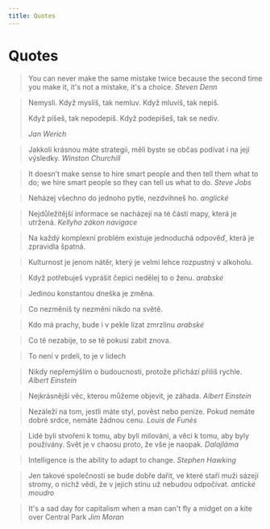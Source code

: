 ```yaml
---
title: Quotes
---
```


# Quotes

> You can never make the same mistake twice because the second time you make it, it's not a mistake, it's a choice.
> *Steven Denn*

> Nemysli. Když myslíš, tak nemluv. Když mluvíš, tak nepiš.
> 
> Když píšeš, tak nepodepiš. Když podepíšeš, tak se nediv.
> 
> *Jan Werich*

> Jakkoli krásnou máte strategii, měli byste se občas podívat i na její výsledky.
> *Winston Churchill*

> It doesn’t make sense to hire smart people and then tell them what to do;
> we hire smart people so they can tell us what to do.
> *Steve Jobs*

> Neházej všechno do jednoho pytle, nezdvihneš ho.
> *anglické*

> Nejdůležitější informace se nacházejí na té části mapy, která je utržená.
> *Kellyho zákon navigace*

> Na každý komplexní problém existuje jednoduchá odpověď, která je zpravidla špatná.

> Kulturnost je jenom nátěr, který je velmi lehce rozpustný v alkoholu.

> Když potřebuješ vyprášit čepici nedělej to o ženu.
> *arabské*

> Jedinou konstantou dneška je změna.

> Co nezměníš ty nezmění nikdo na světě.

> Kdo má prachy, bude i v pekle lízat zmrzlinu
> *arabské*

> Co tě nezabije, to se tě pokusí zabít znova.

> To není v prdeli, to je v lidech

> Nikdy nepřemýšlím o budoucnosti, protože přichází přiliš rychle.
> *Albert Einstein*

> Nejkrásnější věc, kterou můžeme objevit, je záhada.
> *Albert Einstein*

> Nezáleží na tom, jestli máte styl, pověst nebo peníze. Pokud nemáte dobré srdce, nemáte žádnou cenu.
> *Louis de Funès*

> Lidé byli stvořeni k tomu, aby byli milováni, a věci k tomu, aby byly používány. Svět je v chaosu proto, že vše je naopak.
> *Dalajláma*

> Intelligence is the ability to adapt to change.
> *Stephen Hawking*

> Jen takové společnosti se bude dobře dařit, ve které staří muži sázejí stromy, o nichž vědí, že v jejich stínu už nebudou odpočívat.
> *antické moudro*

> It's a sad day for capitalism when a man can't fly a midget on a kite over Central Park
> *Jim Moran*